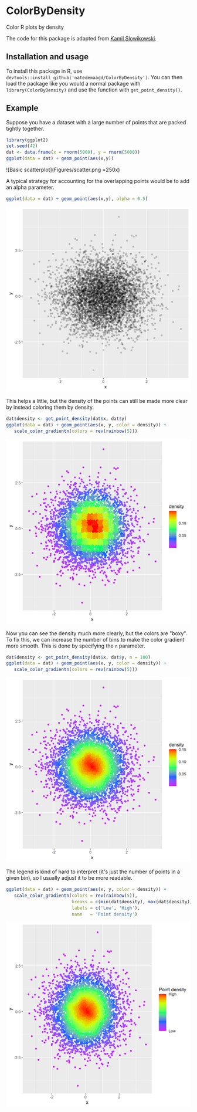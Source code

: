 # ColorByDensity
Color R plots by density

The code for this package is adapted from [Kamil Slowikowski](https://slowkow.com/notes/ggplot2-color-by-density/).


## Installation and usage
To install this package in R, use `devtools::install_github('natedemaagd/ColorByDensity')`. You can then load the package like you would a normal package with `library(ColorByDensity)` and use the function with `get_point_density()`.


## Example
Suppose you have a dataset with a large number of points that are packed tightly together.
```r
library(ggplot2)
set.seed(42)
dat <- data.frame(x = rnorm(5000), y = rnorm(5000))
ggplot(data = dat) + geom_point(aes(x,y))
```
![Basic scatterplot](Figures/scatter.png =250x)

A typical strategy for accounting for the overlapping points would be to add an alpha parameter.
```r
ggplot(data = dat) + geom_point(aes(x,y), alpha = 0.5)
```
![Scatterplot with alpha parameter](Figures/scatter_alpha.png)

This helps a little, but the density of the points can still be made more clear by instead coloring them by density.
```r
dat$density <- get_point_density(dat$x, dat$y)
ggplot(data = dat) + geom_point(aes(x, y, color = density)) +
   scale_color_gradientn(colors = rev(rainbow(5)))
```
![Scatterplot with color by density](Figures/scatter_rainbow.png)

Now you can see the density much more clearly, but the colors are "boxy". To fix this, we can increase the number of bins to make the color gradient more smooth. This is done by specifying the `n` parameter.
```r
dat$density <- get_point_density(dat$x, dat$y, n = 100)
ggplot(data = dat) + geom_point(aes(x, y, color = density)) +
   scale_color_gradientn(colors = rev(rainbow(5)))
```
![Scatterplot with color by density, more bins](Figures/scatter_rainbow_morebins.png)

The legend is kind of hard to interpret (it's just the number of points in a given bin), so I usually adjust it to be more readable.
```r
ggplot(data = dat) + geom_point(aes(x, y, color = density)) +
   scale_color_gradientn(colors = rev(rainbow(5)),
                         breaks = c(min(dat$density), max(dat$density)),
                         labels = c('Low', 'High'),
                         name   = 'Point density')
```
![Scatterplot with color by density and adjusted legend](Figures/scatter_rainbow_morebins_legend.png)
